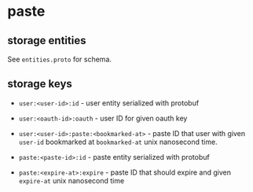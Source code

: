 # paste


## storage entities

See `entities.proto` for schema.

## storage keys

* `user:<user-id>:id` - user entity serialized with protobuf
* `user:<oauth-id>:oauth` - user ID for given oauth key
* `user:<user-id>:paste:<bookmarked-at>` - paste ID that user with given `user-id` bookmarked at `bookmarked-at` unix nanosecond time.

* `paste:<paste-id>:id` - paste entity serialized with protobuf
* `paste:<expire-at>:expire` - paste ID that should expire and given `expire-at` unix nanosecond time


